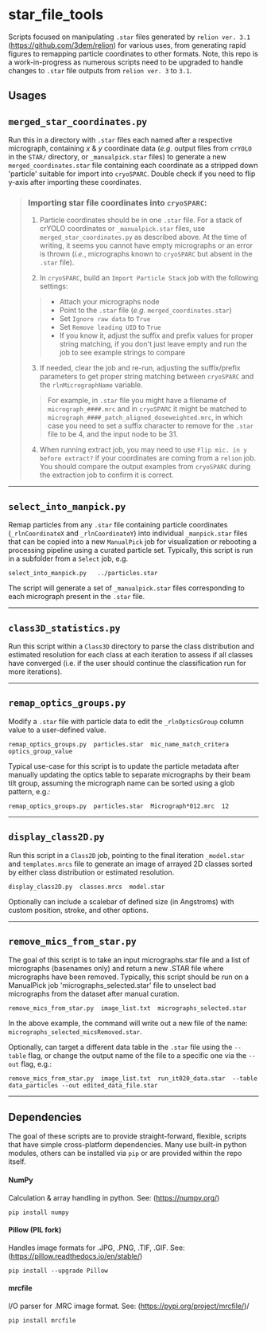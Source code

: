 # star_file_tools
Scripts focused on manipulating `.star` files generated by `relion ver. 3.1` (https://github.com/3dem/relion) for various uses, from generating rapid figures to remapping particle coordinates to other formats. Note, this repo is a work-in-progress as numerous scripts need to be upgraded to handle changes to `.star` file outputs from `relion ver. 3` to `3.1`. 

## Usages

## `merged_star_coordinates.py`
Run this in a directory with `.star` files each named after a respective micrograph, containing *x* & *y* coordinate data (*e.g.* output files from `crYOLO` in the `STAR/` directory, or `_manualpick.star` files) to generate a new `merged_coordinates.star` file containing each coordinate as a stripped down 'particle' suitable for import into `cryoSPARC`. Double check if you need to flip y-axis after importing these coordinates. 

> ### Importing star file coordinates into `cryoSPARC`:
> 1. Particle coordinates should be in one `.star` file. For a stack of crYOLO coordinates or `_manualpick.star` files, use `merged_star_coordinates.py` as described above. At the time of writing, it seems you cannot have empty micrographs or an error is thrown (*i.e.*, micrographs known to `cryoSPARC` but absent in the `.star` file). 
>
> 2. In `cryoSPARC`, build an `Import Particle Stack` job with the following settings: 
> > - Attach your micrographs node
> > - Point to the `.star` file (*e.g.* `merged_coordinates.star`) 
> > - Set `Ignore raw data` to `True`
> > - Set `Remove leading UID` to `True`
> > - If you know it, adjust the suffix and prefix values for proper string matching, if you don't just leave empty and run the job to see example strings to compare
> 
> 3. If needed, clear the job and re-run, adjusting the suffix/prefix parameters to get proper string matching between `cryoSPARC` and the `rlnMicrographName` variable. 
>>For example, in `.star` file you might have a filename of `micrograph_####.mrc` and in `cryoSPARC` it might be matched to `micrograph_####_patch_aligned_doseweighted.mrc`, in which case you need to set a suffix character to remove for the `.star` file to be 4, and the input node to be 31.
>
> 4. When running extract job, you may need to use `Flip mic. in y before extract?` if your coordinates are coming from a `relion` job. You should compare the output examples from `cryoSPARC` during the extraction job to confirm it is correct. 

-----
## `select_into_manpick.py`
Remap particles from any `.star` file containing particle coordinates (`_rlnCoordinateX` and `_rlnCoordinateY`) into individual `_manpick.star` files that can be copied into a new `ManualPick` job for visualization or rebooting a processing pipeline using a curated particle set. Typically, this script is run in a subfolder from a `Select` job, e.g.

`select_into_manpick.py   ../particles.star `

The script will generate a set of `_manualpick.star` files corresponding to each micrograph present in the `.star` file.

-----
## `class3D_statistics.py`
Run this script within a `Class3D` directory to parse the class distribution and estimated resolution for each class at each iteration to assess if all classes have converged (i.e. if the user should continue the classification run for more iterations).  


-----
## `remap_optics_groups.py`
Modify a `.star` file with particle data to edit the `_rlnOpticsGroup` column value to a user-defined value.  

`remap_optics_groups.py  particles.star  mic_name_match_critera  optics_group_value  `

Typical use-case for this script is to update the particle metadata after manually updating the optics table to separate micrographs by their beam tilt group, assuming the micrograph name can be sorted using a glob pattern, e.g.:

`remap_optics_groups.py  particles.star  Micrograph*012.mrc  12  `

-----
## `display_class2D.py`
Run this script in a `Class2D` job, pointing to the final iteration `_model.star` and `templates.mrcs` file to generate an image of arrayed 2D classes sorted by either class distribution or estimated resolution. 

`display_class2D.py  classes.mrcs  model.star  `

Optionally can include a scalebar of defined size (in Angstroms) with custom position, stroke, and other options.

-----
## `remove_mics_from_star.py`
The goal of this script is to take an input micrographs.star file and a list of micrographs (basenames only) and return a new .STAR file where micrographs have been removed. Typically, this script should be run on a ManualPick job 'micrographs_selected.star' file to unselect bad micrographs from the dataset after manual curation.

`remove_mics_from_star.py  image_list.txt  micrographs_selected.star  `

In the above example, the command will write out a new file of the name: `micrographs_selected_micsRemoved.star`.

Optionally, can target a different data table in the `.star` file using the `--table` flag, or change the output name of the file to a specific one via the `--out` flag, e.g.:

`remove_mics_from_star.py  image_list.txt  run_it020_data.star  --table data_particles --out edited_data_file.star`

---

## Dependencies
The goal of these scripts are to provide straight-forward, flexible, scripts that have simple cross-platform dependencies. Many use built-in python modules, others can be installed via `pip` or are provided within the repo itself. 

#### NumPy
Calculation & array handling in python. See: (https://numpy.org/)

`pip install numpy`

#### Pillow (PIL fork)  
Handles image formats for .JPG, .PNG, .TIF, .GIF. See: (https://pillow.readthedocs.io/en/stable/)  

`pip install --upgrade Pillow`

#### mrcfile   
I/O parser for .MRC image format. See: (https://pypi.org/project/mrcfile/)/

`pip install mrcfile`

